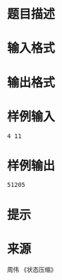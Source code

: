 

# 题目描述



# 输入格式



# 输出格式



# 样例输入


<pre>4 11</pre>

# 样例输出


<pre>51205</pre>

# 提示



# 来源


<p>
周伟 《状态压缩》
</p>
